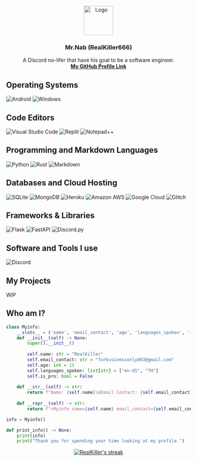 <br/>
<div align="center">
  <a href="https://github.com/othneildrew/Best-README-Template">
    <img src="https://cdn.discordapp.com/avatars/607197619193643029/db569745d8f517a092bdee165f28072c.png?size=1024" alt="Logo" width="80" height="80">
  </a>
  
  <h3 align="center"> Mr.Nab (RealKiller666) </h3>
  <p aligh="center">
    A Discord no-lifer that have his goal to be a software engineer.
  <br/>
  <a href=""><strong>My GitHub Profile Link</strong></a>
</div>

## Operating Systems

![Android](https://img.shields.io/badge/Android-3DDC84?style=for-the-badge&logo=android&logoColor=white)
![Windows](https://img.shields.io/badge/Windows-0078D6?style=for-the-badge&logo=windows&logoColor=white)

## Code Editors

![Visual Studio Code](https://img.shields.io/badge/Visual%20Studio%20Code-0078d7.svg?style=for-the-badge&logo=visual-studio-code&logoColor=black)
![Replit](https://img.shields.io/badge/Replit-DD1200?style=for-the-badge&logo=Replit&logoColor=black)
![Notepad++](https://img.shields.io/badge/Notepad++-90E59A.svg?style=for-the-badge&logo=notepad%2B%2B&logoColor=black)

## Programming and Markdown Languages

![Python](https://img.shields.io/badge/python-3670A0?style=for-the-badge&logo=python&logoColor=ffdd54)
![Rust](https://img.shields.io/badge/Rust-000000?style=for-the-badge&logo=rust&logoColor=whit)
![Markdown](https://img.shields.io/badge/Markdown-000000?style=for-the-badge&logo=markdown&logoColor=white)

## Databases and Cloud Hosting

![SQLite](https://img.shields.io/badge/SQLite-07405E?style=for-the-badge&logo=sqlite&logoColor=white)
![MongoDB](https://img.shields.io/badge/MongoDB-4EA94B?style=for-the-badge&logo=mongodb&logoColor=white)
![Heroku](https://img.shields.io/badge/Heroku-430098?style=for-the-badge&logo=heroku&logoColor=white)
![Amazon AWS](https://img.shields.io/badge/Amazon_AWS-232F3E?style=for-the-badge&logo=amazon-aws&logoColor=white)
![Google Cloud](https://img.shields.io/badge/Google_Cloud-4285F4?style=for-the-badge&logo=google-cloud&logoColor=white)
![Glitch](https://img.shields.io/badge/Glitch-2800ff?style=for-the-badge&logo=glitch&logoColor=white)

## Frameworks & Libraries

![Flask](https://img.shields.io/badge/Flask-000000?style=for-the-badge&logo=flask&logoColor=white)
![FastAPI](https://img.shields.io/badge/FastAPI-005571?style=for-the-badge&logo=fastapi)
![Discord.py](https://img.shields.io/badge/python-3670A0?style=for-the-badge&logo=python&logoColor=ffdd54)

## Software and Tools I use

![Discord](https://img.shields.io/badge/Discord-7289DA?style=for-the-badge&logo=discord&logoColor=white)

## My Projects

WIP

## Who am I?

```py
class Myinfo:
    __slots__ = ('name', 'email_contact', 'age', 'languages_spoken', 'is_pro')
    def __init__(self) -> None:
        super().__init__()
    
        self.name: str = "RealKiller"
        self.email_contact: str = "forbusinessonly863@gmail.com"
        self.age: int = 15
        self.languages_spoken: list[str] = ["en-US", "TH"]
        self.is_pro: bool = False
    
    def __str__(self) -> str:
        return f"Name: {self.name}\nEmail Contact: {self.email_contact}\nAge: {self.age}\nLanguage I have spoken: {self.languages_spoken}\nPro? Result: {self.is_pro}"
        
    def __repr__(self) -> str:
        return f"<Myinfo name={self.name} email_contact={self.email_contact} age={self.age} languages={self.languages_spoken} is_pro_result={self.is_pro}>"

info = Myinfo()

def print_info() -> None:
    print(info)
    print("Thank you for spending your time looking at my profile.")
```

<p align="center">
  <a href="https://github.com/DenverCoder1/github-readme-streak-stats">
    <img alt="RealKiller's streak" src="https://github-readme-streak-stats.herokuapp.com/?user=RealYuri001&theme=github-dark"/>
</p>
